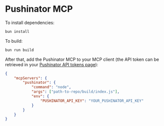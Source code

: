 # Pushinator MCP

To install dependencies:

```bash
bun install
```

To build:

```bash
bun run build
```

After that, add the Pushinator MCP to your MCP client (the API token can be retrieved in your [Pushinator API tokens page](https://console.pushinator.com/tokens])):

```json
{
    "mcpServers": {
        "pushinator": {
            "command": "node",
            "args": ["path-to-repo/build/index.js"],
            "env": {
                "PUSHINATOR_API_KEY": "YOUR_PUSHINATOR_API_KEY"
            }
        }
    }
}
```
